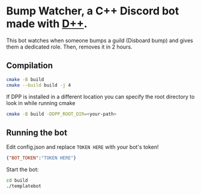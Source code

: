 # Bump Watcher, a C++ Discord bot made with [D++](https://dpp.dev).

This bot watches when someone bumps a guild (Disboard bump) and gives them a dedicated role. Then, removes it in 2 hours.

## Compilation

```bash
cmake -B build
cmake --build build -j 4
```

If DPP is installed in a different location you can specify the root directory to look in while running cmake 

```bash
cmake -B build -DDPP_ROOT_DIR=<your-path>
```

## Running the bot

Edit config.json and replace `TOKEN HERE` with your bot's token!

```json
{"BOT_TOKEN":"TOKEN HERE"}
```

Start the bot:
```bash
cd build
./templatebot
```